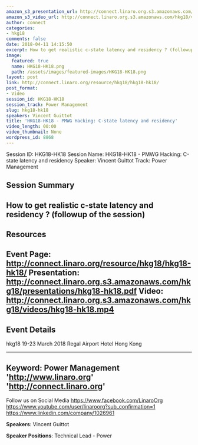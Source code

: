```yaml
---
amazon_s3_presentation_url: http://connect.linaro.org.s3.amazonaws.com/hkg18/presentations/hkg18-hk18.pdf
amazon_s3_video_url: http://connect.linaro.org.s3.amazonaws.com/hkg18/videos/hkg18-hk18.mp4
author: connect
categories:
- hkg18
comments: false
date: 2018-04-11 14:15:50
excerpt: How to get realistic c-state latency and residency ? (followup of the session)
image:
  featured: true
  name: HKG18-HK18.png
  path: /assets/images/featured-images/HKG18-HK18.png
layout: post
link: http://connect.linaro.org/resource/hkg18/hkg18-hk18/
post_format:
- Video
session_id: HKG18-HK18
session_track: Power Management
slug: hkg18-hk18
speakers: Vincent Guittot
title: 'HKG18-HK18 - PMWG Hacking: C-state latency and residency'
video_length: 00:00
video_thumbnail: None
wordpress_id: 8868
---
```


Session ID: HKG18-HK18
Session Name: HKG18-HK18 - PMWG Hacking: C-state latency and residency
Speaker: Vincent Guittot
Track: Power Management


## Session Summary
How to get realistic c-state latency and residency ? (followup of the session)
---------------------------------------------------
## Resources
Event Page: http://connect.linaro.org/resource/hkg18/hkg18-hk18/
Presentation: http://connect.linaro.org.s3.amazonaws.com/hkg18/presentations/hkg18-hk18.pdf
Video: http://connect.linaro.org.s3.amazonaws.com/hkg18/videos/hkg18-hk18.mp4
 ---------------------------------------------------
## Event Details
hkg18
19-23 March 2018 
Regal Airport Hotel Hong Kong

---------------------------------------------------
Keyword: Power Management
'http://www.linaro.org'
'http://connect.linaro.org'
---------------------------------------------------
Follow us on Social Media
https://www.facebook.com/LinaroOrg
https://www.youtube.com/user/linaroorg?sub_confirmation=1
https://www.linkedin.com/company/1026961

**Speakers**: Vincent Guittot

**Speaker Positions**: Technical Lead - Power